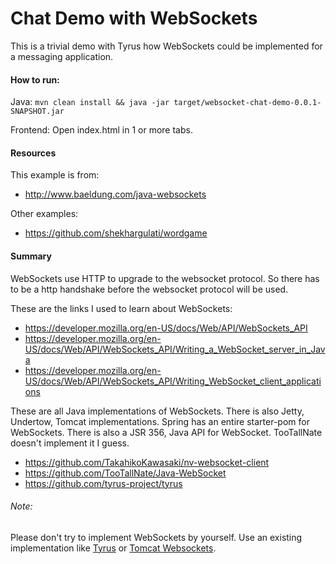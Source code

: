 Chat Demo with WebSockets
===================

This is a trivial demo with Tyrus how WebSockets could be implemented for 
a messaging application.

#### How to run:
Java: `mvn clean install && java -jar target/websocket-chat-demo-0.0.1-SNAPSHOT.jar`

Frontend: Open index.html in 1 or more tabs.

#### Resources
This example is from:
- http://www.baeldung.com/java-websockets

Other examples:
- https://github.com/shekhargulati/wordgame

#### Summary

WebSockets use HTTP to upgrade to the websocket protocol.
So there has to be a http handshake before the websocket protocol
will be used.

These are the links I used to learn about WebSockets:
- https://developer.mozilla.org/en-US/docs/Web/API/WebSockets_API
- https://developer.mozilla.org/en-US/docs/Web/API/WebSockets_API/Writing_a_WebSocket_server_in_Java
- https://developer.mozilla.org/en-US/docs/Web/API/WebSockets_API/Writing_WebSocket_client_applications

These are all Java implementations of WebSockets. There is also Jetty, Undertow, Tomcat implementations. Spring has an entire starter-pom for WebSockets. There is also a JSR 356, Java API for WebSocket. TooTallNate doesn't implement it I guess.

- https://github.com/TakahikoKawasaki/nv-websocket-client
- https://github.com/TooTallNate/Java-WebSocket
- https://github.com/tyrus-project/tyrus

###### Note:
Please don't try to implement WebSockets by yourself.
Use an existing implementation like [Tyrus](https://github.com/tyrus-project/tyrus) or [Tomcat Websockets](https://github.com/apache/tomcat/tree/trunk/java/org/apache/tomcat/websocket).
